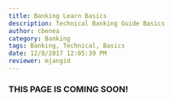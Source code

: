 ```yaml
---
title: Banking Learn Basics
description: Technical Banking Guide Basics
author: cbenea
category: Banking
tags: Banking, Technical, Basics
date: 12/8/2017 12:05:39 PM   
reviewer: mjangid
---
```


### **THIS PAGE IS COMING SOON!**